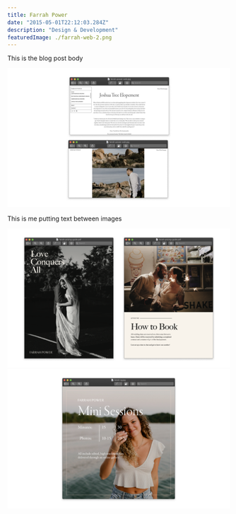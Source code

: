 ```yaml
---
title: Farrah Power
date: "2015-05-01T22:12:03.284Z"
description: "Design & Development"
featuredImage: ./farrah-web-2.png
---
```


This is the blog post body

![Farrah Power Website](./farrah-web-1.png)


This is me putting text between images


![Farrah Power Website](./farrah-web-2.png)
![Farrah Power Website](./farrah-web-3.png)

